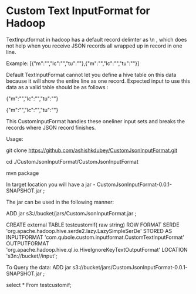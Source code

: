 Custom Text InputFormat for Hadoop
=====================================


TextInputformat in hadoop has a default record delimter as \n , which does not help when you receive JSON records all wrapped up in record in one line.

Example:
[{"m":"","lc":"","tu":""},{"m":"","lc":"","tu":""}]



Default TextInputFormat cannot let you define a hive table on this data because it will show the entire line as one record. Expected input to use this data as a valid table should be as follows :

{"m":"","lc":"","tu":""}

{"m":"","lc":"","tu":""}

This CustomInputFormat handles these oneliner input sets and breaks the records where JSON record finishes.

Usage:

git clone https://github.com/ashishkdubey/CustomJsonInputFormat.git

cd ./CustomJsonInputFormat/CustomJsonInputFormat

mvn package


In target location you will have a jar - CustomJsonInputFormat-0.0.1-SNAPSHOT.jar ;

The jar can be used in the following manner:

ADD jar s3://bucket/jars/CustomJsonInputFormat.jar ;

CREATE external TABLE testcustomif(
raw string)
ROW FORMAT SERDE 
  'org.apache.hadoop.hive.serde2.lazy.LazySimpleSerDe' 
STORED AS INPUTFORMAT 
  'com.qubole.custom.inputformat.CustomTextInputFormat' 
OUTPUTFORMAT 
  'org.apache.hadoop.hive.ql.io.HiveIgnoreKeyTextOutputFormat'
LOCATION
  's3n://bucket//input';


To Query the data:
ADD jar s3://bucket/jars/CustomJsonInputFormat-0.0.1-SNAPSHOT.jar ;

select  * From testcustomif;



